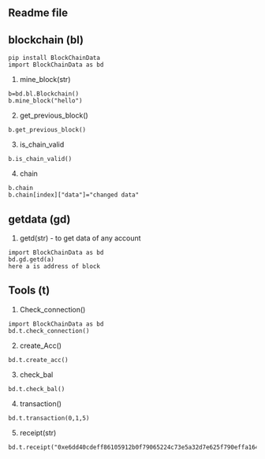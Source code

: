 ## Readme file 

## blockchain (bl)

```
pip install BlockChainData
import BlockChainData as bd
```

1. mine_block(str)  
```
b=bd.bl.Blockchain()
b.mine_block("hello")
```
2. get_previous_block()
```
b.get_previous_block()
``` 

3. is_chain_valid
```
b.is_chain_valid()
``` 
4. chain
```
b.chain
b.chain[index]["data"]="changed data"

```

## getdata (gd)

1. getd(str) - to get data of any account 
```
import BlockChainData as bd 
bd.gd.getd(a)
here a is address of block
```

## Tools (t)

1. Check_connection()
```
import BlockChainData as bd
bd.t.check_connection()
```
2. create_Acc()
```
bd.t.create_acc()
```
3. check_bal
```
bd.t.check_bal()
```
4. transaction()
```
bd.t.transaction(0,1,5)
```
5. receipt(str)
```
bd.t.receipt("0xe6dd40cdeff86105912b0f79065224c73e5a32d7e625f790effa16419e25e073")
``` 